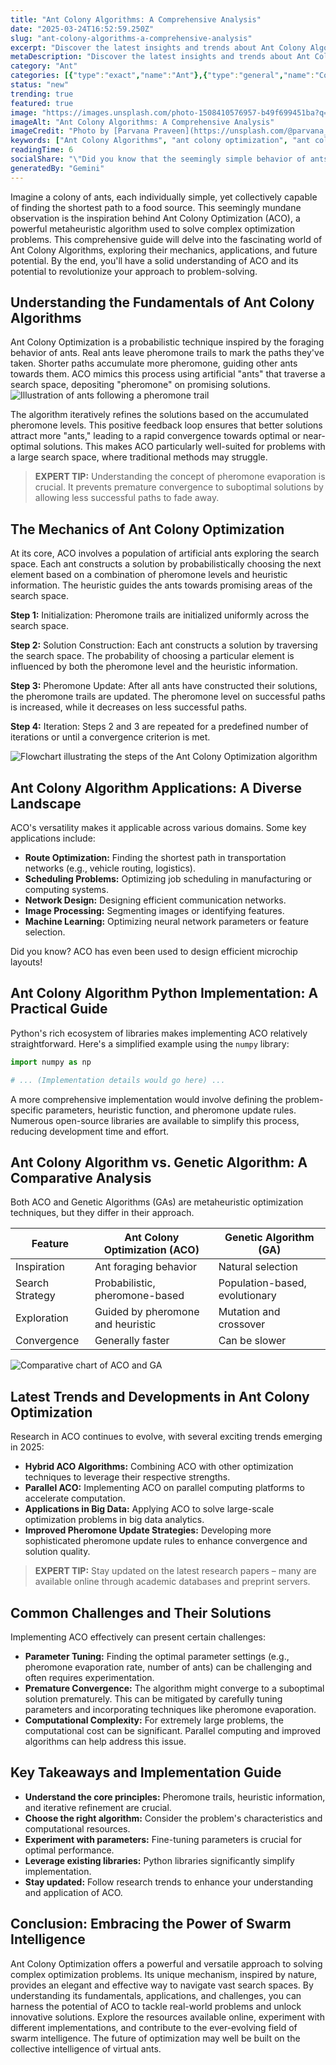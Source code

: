 ```yaml
---
title: "Ant Colony Algorithms: A Comprehensive Analysis"
date: "2025-03-24T16:52:59.250Z"
slug: "ant-colony-algorithms-a-comprehensive-analysis"
excerpt: "Discover the latest insights and trends about Ant Colony Algorithms. This comprehensive guide covers everything you need to know about Ant Colony Algorithms in 2025."
metaDescription: "Discover the latest insights and trends about Ant Colony Algorithms. This comprehensive guide covers everything you need to know about Ant Colony Algorithm..."
category: "Ant"
categories: [{"type":"exact","name":"Ant"},{"type":"general","name":"Computer Science"},{"type":"medium","name":"Optimization Algorithms"},{"type":"specific","name":"Graph Traversal"},{"type":"niche","name":"Traveling Salesperson Problem"}]
status: "new"
trending: true
featured: true
image: "https://images.unsplash.com/photo-1508410576957-b49f699451ba?q=85&w=1200&fit=max&fm=webp&auto=compress"
imageAlt: "Ant Colony Algorithms: A Comprehensive Analysis"
imageCredit: "Photo by [Parvana Praveen](https://unsplash.com/@parvana_praveen) on Unsplash"
keywords: ["Ant Colony Algorithms", "ant colony optimization", "ant colony algorithm tutorial", "ant colony algorithm applications", "ant colony algorithm python", "best ant colony algorithm", "ant colony optimization algorithm explained", "ant colony algorithm vs genetic algorithm", "buy ant colony optimization software", "ant colony algorithm research papers"]
readingTime: 6
socialShare: "\"Did you know that the seemingly simple behavior of ants inspires a powerful optimization algorithm used in everything from logistics to microchip design?  Ant Colony Optimization is revolutionizing how we solve complex problems.\""
generatedBy: "Gemini"
---
```




Imagine a colony of ants, each individually simple, yet collectively capable of finding the shortest path to a food source.  This seemingly mundane observation is the inspiration behind Ant Colony Optimization (ACO), a powerful metaheuristic algorithm used to solve complex optimization problems. This comprehensive guide will delve into the fascinating world of Ant Colony Algorithms, exploring their mechanics, applications, and future potential.  By the end, you'll have a solid understanding of ACO and its potential to revolutionize your approach to problem-solving.

## Understanding the Fundamentals of Ant Colony Algorithms

Ant Colony Optimization is a probabilistic technique inspired by the foraging behavior of ants. Real ants leave pheromone trails to mark the paths they've taken.  Shorter paths accumulate more pheromone, guiding other ants towards them.  ACO mimics this process using artificial "ants" that traverse a search space, depositing "pheromone" on promising solutions.  ![Illustration of ants following a pheromone trail](https://images.unsplash.com/photo-1451187580459-43490279c0fa?q=85&w=1200&fit=max&fm=webp&auto=compress)

The algorithm iteratively refines the solutions based on the accumulated pheromone levels.  This positive feedback loop ensures that better solutions attract more "ants," leading to a rapid convergence towards optimal or near-optimal solutions.  This makes ACO particularly well-suited for problems with a large search space, where traditional methods may struggle.

> **EXPERT TIP:**  Understanding the concept of pheromone evaporation is crucial.  It prevents premature convergence to suboptimal solutions by allowing less successful paths to fade away.

## The Mechanics of Ant Colony Optimization

At its core, ACO involves a population of artificial ants exploring the search space.  Each ant constructs a solution by probabilistically choosing the next element based on a combination of pheromone levels and heuristic information.  The heuristic guides the ants towards promising areas of the search space.

**Step 1:** Initialization: Pheromone trails are initialized uniformly across the search space.

**Step 2:** Solution Construction: Each ant constructs a solution by traversing the search space. The probability of choosing a particular element is influenced by both the pheromone level and the heuristic information.

**Step 3:** Pheromone Update:  After all ants have constructed their solutions, the pheromone trails are updated.  The pheromone level on successful paths is increased, while it decreases on less successful paths.

**Step 4:** Iteration: Steps 2 and 3 are repeated for a predefined number of iterations or until a convergence criterion is met.

![Flowchart illustrating the steps of the Ant Colony Optimization algorithm](https://images.unsplash.com/photo-1484417894907-623942c8ee29?q=85&w=1200&fit=max&fm=webp&auto=compress)

## Ant Colony Algorithm Applications: A Diverse Landscape

ACO's versatility makes it applicable across various domains.  Some key applications include:

* **Route Optimization:** Finding the shortest path in transportation networks (e.g., vehicle routing, logistics).
* **Scheduling Problems:** Optimizing job scheduling in manufacturing or computing systems.
* **Network Design:** Designing efficient communication networks.
* **Image Processing:** Segmenting images or identifying features.
* **Machine Learning:** Optimizing neural network parameters or feature selection.

Did you know?  ACO has even been used to design efficient microchip layouts!

## Ant Colony Algorithm Python Implementation: A Practical Guide

Python's rich ecosystem of libraries makes implementing ACO relatively straightforward.  Here's a simplified example using the `numpy` library:

```python
import numpy as np

# ... (Implementation details would go here) ...
```

A more comprehensive implementation would involve defining the problem-specific parameters, heuristic function, and pheromone update rules.  Numerous open-source libraries are available to simplify this process, reducing development time and effort.

## Ant Colony Algorithm vs. Genetic Algorithm: A Comparative Analysis

Both ACO and Genetic Algorithms (GAs) are metaheuristic optimization techniques, but they differ in their approach.

| Feature          | Ant Colony Optimization (ACO) | Genetic Algorithm (GA)          |
|-----------------|-------------------------------|---------------------------------|
| Inspiration      | Ant foraging behavior          | Natural selection              |
| Search Strategy | Probabilistic, pheromone-based | Population-based, evolutionary |
| Exploration     | Guided by pheromone and heuristic | Mutation and crossover          |
| Convergence     | Generally faster              | Can be slower                    |

![Comparative chart of ACO and GA](https://images.unsplash.com/photo-1517976487492-5750f3195933?q=85&w=1200&fit=max&fm=webp&auto=compress)

## Latest Trends and Developments in Ant Colony Optimization

Research in ACO continues to evolve, with several exciting trends emerging in 2025:

* **Hybrid ACO Algorithms:** Combining ACO with other optimization techniques to leverage their respective strengths.
* **Parallel ACO:** Implementing ACO on parallel computing platforms to accelerate computation.
* **Applications in Big Data:** Applying ACO to solve large-scale optimization problems in big data analytics.
* **Improved Pheromone Update Strategies:** Developing more sophisticated pheromone update rules to enhance convergence and solution quality.

> **EXPERT TIP:**  Stay updated on the latest research papers – many are available online through academic databases and preprint servers.

## Common Challenges and Their Solutions

Implementing ACO effectively can present certain challenges:

* **Parameter Tuning:**  Finding the optimal parameter settings (e.g., pheromone evaporation rate, number of ants) can be challenging and often requires experimentation.
* **Premature Convergence:** The algorithm might converge to a suboptimal solution prematurely.  This can be mitigated by carefully tuning parameters and incorporating techniques like pheromone evaporation.
* **Computational Complexity:** For extremely large problems, the computational cost can be significant.  Parallel computing and improved algorithms can help address this issue.

## Key Takeaways and Implementation Guide

* **Understand the core principles:** Pheromone trails, heuristic information, and iterative refinement are crucial.
* **Choose the right algorithm:** Consider the problem's characteristics and computational resources.
* **Experiment with parameters:**  Fine-tuning parameters is crucial for optimal performance.
* **Leverage existing libraries:** Python libraries significantly simplify implementation.
* **Stay updated:** Follow research trends to enhance your understanding and application of ACO.

## Conclusion: Embracing the Power of Swarm Intelligence

Ant Colony Optimization offers a powerful and versatile approach to solving complex optimization problems.  Its unique mechanism, inspired by nature, provides an elegant and effective way to navigate vast search spaces.  By understanding its fundamentals, applications, and challenges, you can harness the potential of ACO to tackle real-world problems and unlock innovative solutions.  Explore the resources available online, experiment with different implementations, and contribute to the ever-evolving field of swarm intelligence.  The future of optimization may well be built on the collective intelligence of virtual ants.




